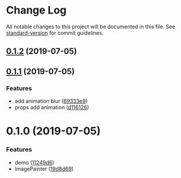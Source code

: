 # Change Log

All notable changes to this project will be documented in this file. See [standard-version](https://github.com/conventional-changelog/standard-version) for commit guidelines.

<a name="0.1.2"></a>
## [0.1.2](https://github.com/wannaxiao/vue-image-painter/compare/v0.1.1...v0.1.2) (2019-07-05)



<a name="0.1.1"></a>
## [0.1.1](https://github.com/wannaxiao/vue-image-painter/compare/v0.1.0...v0.1.1) (2019-07-05)


### Features

* add animation blur ([69333e9](https://github.com/wannaxiao/vue-image-painter/commit/69333e9))
* props add animation ([d116126](https://github.com/wannaxiao/vue-image-painter/commit/d116126))



<a name="0.1.0"></a>
# 0.1.0 (2019-07-05)


### Features

* demo ([11249d6](https://github.com/wannaxiao/vue-image-painter/commit/11249d6))
* ImagePainter ([19d8d69](https://github.com/wannaxiao/vue-image-painter/commit/19d8d69))
